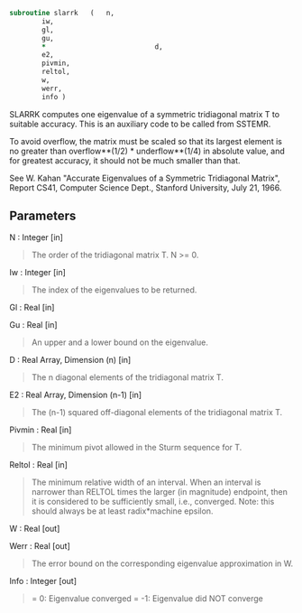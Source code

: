 ```fortran
subroutine slarrk	(	n,
		iw,
		gl,
		gu,
		*                           d,
		e2,
		pivmin,
		reltol,
		w,
		werr,
		info )
```

 SLARRK computes one eigenvalue of a symmetric tridiagonal
 matrix T to suitable accuracy. This is an auxiliary code to be
 called from SSTEMR.

 To avoid overflow, the matrix must be scaled so that its
 largest element is no greater than overflow**(1/2) * underflow**(1/4) in absolute value, and for greatest
 accuracy, it should not be much smaller than that.

 See W. Kahan "Accurate Eigenvalues of a Symmetric Tridiagonal
 Matrix", Report CS41, Computer Science Dept., Stanford
 University, July 21, 1966.

## Parameters
N : Integer [in]
> The order of the tridiagonal matrix T.  N >= 0.

Iw : Integer [in]
> The index of the eigenvalues to be returned.

Gl : Real [in]

Gu : Real [in]
> An upper and a lower bound on the eigenvalue.

D : Real Array, Dimension (n) [in]
> The n diagonal elements of the tridiagonal matrix T.

E2 : Real Array, Dimension (n-1) [in]
> The (n-1) squared off-diagonal elements of the tridiagonal matrix T.

Pivmin : Real [in]
> The minimum pivot allowed in the Sturm sequence for T.

Reltol : Real [in]
> The minimum relative width of an interval.  When an interval
> is narrower than RELTOL times the larger (in
> magnitude) endpoint, then it is considered to be
> sufficiently small, i.e., converged.  Note: this should
> always be at least radix*machine epsilon.

W : Real [out]

Werr : Real [out]
> The error bound on the corresponding eigenvalue approximation
> in W.

Info : Integer [out]
> = 0:       Eigenvalue converged
> = -1:      Eigenvalue did NOT converge

